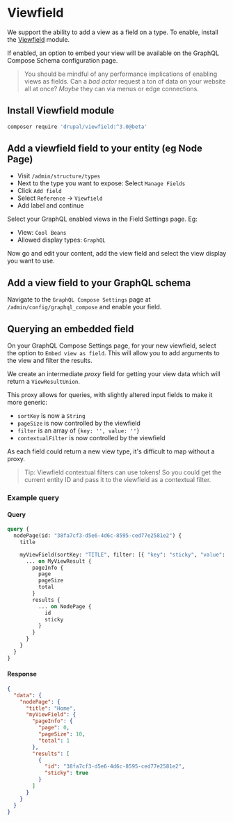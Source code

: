 # Viewfield

We support the ability to add a view as a field on a type. To enable, install the [Viewfield](https://www.drupal.org/project/viewfield) module.

If enabled, an option to embed your view will be available on the GraphQL Compose Schema configuration page.

> You should be mindful of any performance implications of enabling views as fields. Can a _bad actor_ request a ton of data on your website all at once? _Maybe_ they can via menus or edge connections.

## Install Viewfield module

```bash
composer require 'drupal/viewfield:^3.0@beta'
```

## Add a viewfield field to your entity (eg Node Page)

- Visit `/admin/structure/types`
- Next to the type you want to expose: Select `Manage Fields`
- Click `Add field`
- Select `Reference` &rarr; `Viewfield`
- Add label and continue

Select your GraphQL enabled views in the Field Settings page. Eg:

- View: `Cool Beans`
- Allowed display types: `GraphQL`

Now go and edit your content, add the view field and select the view display you want to use.

## Add a view field to your GraphQL schema

Navigate to the `GraphQL Compose Settings` page at `/admin/config/graphql_compose` and enable your field.

## Querying an embedded field

On your GraphQL Compose Settings page, for your new viewfield, select the option to `Embed view as field`. This will allow you to add arguments to the view and filter the results.

We create an intermediate _proxy_ field for getting your view data which will return a `ViewResultUnion`.

This proxy allows for queries, with slightly altered input fields to make it more generic:

- `sortKey` is now a `String`
- `pageSize` is now controlled by the viewfield
- `filter` is an array of `{key: '', value: ''}`
- `contextualFilter` is now controlled by the viewfield

As each field could return a new view type, it's difficult to map without a proxy.

> Tip: Viewfield contextual filters can use tokens! So you could get the current entity ID and pass it to the viewfield as a contextual filter.

### Example query

<!-- tabs:start -->

#### **Query**

```graphql
query {
  nodePage(id: "38fa7cf3-d5e6-4d6c-8595-ced77e2581e2") {
    title

    myViewField(sortKey: "TITLE", filter: [{ "key": "sticky", "value": "1" }]) {
      ... on MyViewResult {
        pageInfo {
          page
          pageSize
          total
        }
        results {
          ... on NodePage {
            id
            sticky
          }
        }
      }
    }
  }
}
```

#### **Response**

```json
{
  "data": {
    "nodePage": {
      "title": "Home",
      "myViewField": {
        "pageInfo": {
          "page": 0,
          "pageSize": 10,
          "total": 1
        },
        "results": [
          {
            "id": "38fa7cf3-d5e6-4d6c-8595-ced77e2581e2",
            "sticky": true
          }
        ]
      }
    }
  }
}
```

<!-- tabs:end -->
